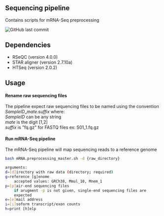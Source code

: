 ## Sequencing pipeline
Contains scripts for mRNA-Seq preprocessing

<!-- badges: start -->
![GitHub last commit](https://img.shields.io/github/last-commit/sekalylab/mRNAseq/aws)
<!-- badges: end -->

## Dependencies
- RSeQC (version 4.0.0)  
- STAR aligner (version 2.7.10a)  
- HTSeq (version 2.0.2)  

## Usage
#### Rename raw sequencing files
The pipeline expect raw sequencing files to be named using the convention
*SampleID*_*mate*.*suffix* where:  
*SampleID* can be any string  
*mate* is the digit [1,2]  
*suffix* is "fq.gz" for FASTQ files
ex: S01_1.fq.gz

#### Run mRNA-Seq pipeline
The mRNA-Seq pipeline will map sequencing reads to a reference
genome
```bash
bash mRNA.preprocessing_master.sh -d {raw_directory}

arguments:  
d=[d]irectory with raw data (directory; required)  
g=reference [g]enome  
    accepted values: GRCh38, Mmul_10, Mnem_1  
p=[p]air-end sequencing files  
    if arugment -p is not given, single-end sequencing files are  
    expected
e=[e]mail address 
i=[i]soform transcript/exon counts  
h=print [h]elp
```
